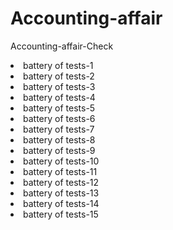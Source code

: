 # Accounting-affair
Accounting-affair-Check


<li>battery of tests-1
<li>battery of tests-2
<li>battery of tests-3
<li>battery of tests-4
<li>battery of tests-5
<li>battery of tests-6
<li>battery of tests-7
<li>battery of tests-8
<li>battery of tests-9
<li>battery of tests-10
<li>battery of tests-11
<li>battery of tests-12
<li>battery of tests-13
<li>battery of tests-14
<li>battery of tests-15
